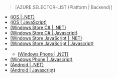 > [AZURE.SELECTOR-LIST (Platform | Backend)]
- [(iOS | .NET)](/ja-jp/documentation/articles/mobile-services-dotnet-backend-ios-get-started-push/)
- [(iOS | JavaScript)](/ja-jp/documentation/articles/mobile-services-javascript-backend-ios-get-started-push/)
- [(Windows Store C# | .NET)](/ja-jp/documentation/articles/mobile-services-dotnet-backend-windows-store-dotnet-get-started-push/)
- [(Windows Store C# | Javascript)](/ja-jp/documentation/articles/mobile-services-javascript-backend-windows-store-dotnet-get-started-push/)
- [(Windows Store JavaScript | .NET)](/ja-jp/documentation/articles/mobile-services-dotnet-backend-windows-store-javascript-get-started-push/)
- [(Windows Store JavaScript | Javascript)](/ja-jp/documentation/articles/mobile-services-javascript-backend-windows-store-javascript-get-started-push/)
- - [(Windows Phone | .NET)](/ja-jp/documentation/articles/mobile-services-dotnet-backend-windows-phone-get-started-push/)
- [(Windows Phone | Javascript)](/ja-jp/documentation/articles/mobile-services-javascript-backend-windows-phone-get-started-push/)
- [(Android | .NET)](/ja-jp/documentation/articles/mobile-services-dotnet-backend-android-get-started-push/)
- [(Android | Javascript)](/ja-jp/documentation/articles/mobile-services-javascript-backend-android-get-started-push/)


<!--HONumber=42-->
